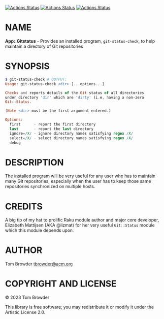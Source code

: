 [![Actions Status](https://github.com/tbrowder/App-Gitstatus/actions/workflows/linux.yml/badge.svg)](https://github.com/tbrowder/App-Gitstatus/actions) [![Actions Status](https://github.com/tbrowder/App-Gitstatus/actions/workflows/macos.yml/badge.svg)](https://github.com/tbrowder/App-Gitstatus/actions) [![Actions Status](https://github.com/tbrowder/App-Gitstatus/actions/workflows/windows.yml/badge.svg)](https://github.com/tbrowder/App-Gitstatus/actions)

NAME
====

**App::Gitstatus** - Provides an installed program, `git-status-check`, to help maintain a directory of Git repositories

SYNOPSIS
========

```raku
$ git-status-check # OUTPUT: 
Usage: git-status-check <dir> [...options...]

Checks and reports details of the Git status of all directories 
under directory 'dir' which are 'dirty' (i.e, having a non-zero
Git::Status.

(Note <dir> must be the first argument entered.)

Options:
  first      - report the first directory
  last       - report the last directory
  ignore=/X/ - ignore directory names satisfying regex /X/
  select=/X/ - select directory names satisfying regex /X/
  debug
```

DESCRIPTION
===========

The installed program will be very useful for any user who has to maintain many Git repositories, especially when the user has to keep those same repositories synchronized on multiple hosts.

CREDITS
=======

A big tip of my hat to prolific Raku module author and major core developer, Elizabeth Mattijsen (AKA @lizmat) for her very useful `Git::Status` module which this module depends upon.

AUTHOR
======

Tom Browder <tbrowder@acm.org>

COPYRIGHT AND LICENSE
=====================

© 2023 Tom Browder

This library is free software; you may redistribute it or modify it under the Artistic License 2.0.

